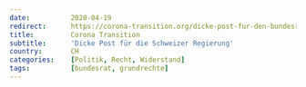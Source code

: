 ```yaml
---
date:          2020-04-19
redirect:      https://corona-transition.org/dicke-post-fur-den-bundesrat
title:         Corona Transition
subtitle:      'Dicke Post für die Schweizer Regierung'
country:       CH
categories:    [Politik, Recht, Widerstand]
tags:          [bundesrat, grundrechte]
---
```

